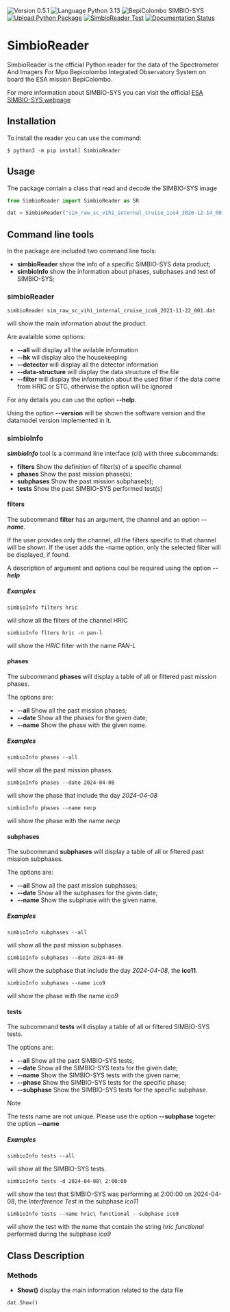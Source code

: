 ![Version 0.5.1](https://img.shields.io/badge/version-0.5.1-blue?style=plastic)
![Language Python 3.13](https://img.shields.io/badge/python-3.13-orange?style=plastic&logo=python)
![BepiColombo SIMBIO-SYS](https://img.shields.io/badge/BepiColombo-SIMBIO--SYS-blue?style=plastic)
[![Upload Python Package](https://github.com/SIMBIO-SYS/SimbioReader/actions/workflows/python-publish.yml/badge.svg)](https://github.com/SIMBIO-SYS/SimbioReader/actions/workflows/python-publish.yml)
[![SimbioReader Test](https://github.com/SIMBIO-SYS/SimbioReader/actions/workflows/test.yml/badge.svg)](https://github.com/SIMBIO-SYS/SimbioReader/actions/workflows/test.yml)
[![Documentation Status](https://readthedocs.org/projects/simbioreader/badge/?version=latest)](https://simbioreader.readthedocs.io/en/latest/?badge=latest)

# SimbioReader


SimbioReader is the official Python reader for the data of the Spectrometer And Imagers For Mpo Bepicolombo Integrated Observatory System on board the ESA mission BepiColombo.

For more information about SIMBIO-SYS you can visit the official [ESA SIMBIO-SYS webpage](https://www.cosmos.esa.int/web/bepicolombo/simbio-sys)

## Installation

To install the reader you can use the command:

```console
$ python3 -m pip install SimbioReader
```

## Usage

The package contain a class that read and decode the SIMBIO-SYS image

```python
from SimbioReader import SimbioReader as SR

dat = SimbioReader("sim_raw_sc_vihi_internal_cruise_ico4_2020-12-14_001.dat")
```

## Command line tools

In the package are included two command line tools:

+ **simbioReader** show the info of a specific SIMBIO-SYS data product;
+ **simbioInfo** show the information about phases, subphases and test of SIMBIO-SYS;

### simbioReader

```console
simbioReader sim_raw_sc_vihi_internal_cruise_ico6_2021-11-22_001.dat
```

will show the main information about the product.

Are avalaible some options:

- **--all** will display all the avilable information
- **--hk** wil display also the housekeeping
- **--detector** will display all the detector information
- **--data-structure** will display the data structure of the file
- **--filter** will display the information about the used filter if the data come from HRIC or STC, otherwise the option will be ignored

For any details you can use the option **--help**.

Using the option **--version** will be shown the software version and the datamodel version implemented in it.

### simbioInfo

***simbioInfo*** tool is a command line interface (cli) wiith three subcommands:

- **filters** Show the definition of filter(s) of a specific channel
- **phases** Show the past mission phase(s);
- **subphases** Show the past mission subphase(s);
- **tests** Show the past SIMBIO-SYS performed test(s)

#### filters

The subcommand **filter** has an argument, the channel and an option ***--name***.

If the user provides only the channel, all the filters specific to that channel will be shown. 
If the user adds the -name option, only the selected filter will be displayed, if found.

A description of argument and options coul be required using the option ***--help***

##### Examples

```console
simbioInfo filters hric
```

will show all the filters of the channel HRIC

```console
simbioInfo flters hric -n pan-l
```

will show the *HRIC* filter with the name *PAN-L*



#### phases

The subcommand **phases** will display a table of all or filtered past mission phases.

The options are:

- **--all** Show all the past mission phases;
- **--date** Show all the phases for the given date;
- **--name** Show the phase with the given name.

##### Examples

```console
simbioInfo phases --all
```
will show all the past mission phases.


```console
simbioInfo phases --date 2024-04-08
```

will show the phase that include the day *2024-04-08*

```console
simbioInfo phases --name necp
```
will show the phase with the name *necp*

#### subphases

The subcommand **subphases** will display a table of all or filtered past mission subphases.

The options are:

- **--all** Show all the past mission subphases;
- **--date** Show all the subphases for the given date;
- **--name** Show the subphase with the given name.

##### Examples

```console
simbioInfo subphases --all
```
will show all the past mission subphases.

```console
simbioInfo subphases --date 2024-04-08
```

will show the subphase that include the day *2024-04-08*, the **ico11**.

```console
simbioInfo subphases --name ico9
```
will show the phase with the name *ico9*

#### tests

The subcommand **tests** will display a table of all or filtered SIMBIO-SYS tests.

The options are:

- **--all** Show all the past SIMBIO-SYS tests;
- **--date** Show all the SIMBIO-SYS tests for the given date;
- **--name** Show the SIMBIO-SYS tests with the given name;
- **--phase** Show the SIMBIO-SYS tests for the specific phase;
- **--subphase** Show the SIMBIO-SYS tests for the specific subphase.

> [!NOTE] 
> The tests name are not unique. Please use the option **--subphase** togeter the option **--name**

##### Examples

```console
simbioInfo tests --all
```

will show all the SIMBIO-SYS tests.

```console
simbioInfo tests -d 2024-04-08\ 2:00:00  
````

will show the test that SIMBIO-SYS was performing at 2:00:00 on 2024-04-08, the *Interference Test* in the subphase *ico11*

```console
simbioInfo tests --name hric\ functional --subphase ico9
```
will show the test with the name that contain the string *hric functional* performed during the subphase *ico9*


## Class Description

### Methods

+ **Show()** display the main information related to the data file

```python
dat.Show()
```

